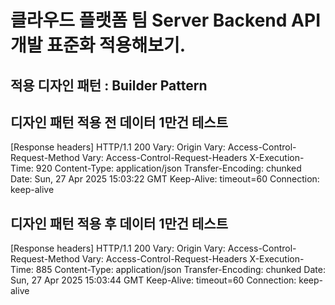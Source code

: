 # 클라우드 플랫폼 팀 Server Backend API 개발 표준화 적용해보기.
## 적용 디자인 패턴 : Builder Pattern

## 디자인 패턴 적용 전 데이터 1만건 테스트
[Response headers]
HTTP/1.1 200
Vary: Origin
Vary: Access-Control-Request-Method
Vary: Access-Control-Request-Headers
X-Execution-Time: 920
Content-Type: application/json
Transfer-Encoding: chunked
Date: Sun, 27 Apr 2025 15:03:22 GMT
Keep-Alive: timeout=60
Connection: keep-alive

## 디자인 패턴 적용 후 데이터 1만건 테스트
[Response headers]
HTTP/1.1 200
Vary: Origin
Vary: Access-Control-Request-Method
Vary: Access-Control-Request-Headers
X-Execution-Time: 885
Content-Type: application/json
Transfer-Encoding: chunked
Date: Sun, 27 Apr 2025 15:03:44 GMT
Keep-Alive: timeout=60
Connection: keep-alive